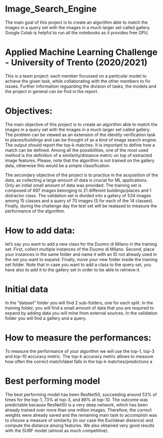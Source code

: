 # Image_Search_Engine
The main goal of this project is to create an algorithm able to match the images in a query set with the images in a much larger set called gallery. 
Google Colab is helpful to run all the notebooks as it provides free GPU.

# Applied Machine Learning Challenge - University of Trento (2020/2021)
This is a team project: each member focussed on a particular model to achieve the given task, while collaborating with the other members to fix issues.
Further information reguarding the division of tasks, the models and the project in general can be find in the report.


# Objectives: 
The main objective of this project is to create an algorithm able to match the images in a query set with the images in a much larger set called gallery.
The problem can be viewed as an extension of the identity verification task to places/buildings and can be thought of as a kind of image search engine. 
The output should report the top-k matches. 
It is important to define how a match can be defined. Among all the possibilities, one of the most used method is the definition of a similarity/distance metric on top of extracted image features. 
Please, note that the algorithm is not trained on the gallery data, otherwise this would be a simple classification.

The secondary objective of the project is to practice in the acquisition of the data, as collecting a large amount of data is crucial for ML applications. 
Only an initial small amount of data was provided:
The training set is composed of 697 images belonging to 21 different buildings/places and 1 distractor class. 
The validation set is divided into a gallery of 534 images among 15 classes and a query of 70 images (5 for each of the 14 classes). 
Finally, during the challenge day the test set will be realased to measure the performance of the algorithm.

# How to add data: 
let’s say you want to add a new class for the Duomo di Milano in the training set. First, collect multiple instances of the Duomo di Milano. 
Second, place your instances in the same folder and name it with an ID not already used in the set you want to expand. Finally, move your new folder inside the training set folder. Note that in case you want to add a class to the query set, you have also to add it to the gallery set in order to be able to retrieve it.

# Initial data 
In the ”dataset” folder you will find 2 sub-folders, one for each split. 
In the training folder, you will find a small amount of data that you are required to expand by adding data you will mine from external sources. 
In the validation folder you will find a gallery and a query. 

# How to measure the performances: 
To measure the performance of your algorithm we will use the top-1, top-3 and top-10 accuracy metric. The top-k accuracy metric allows to measure how often the correct match/label falls in the top-k matches/predictions a

# Best performing model
The best performing model has been ResNet50, succeeding around 53% of times for the top-1, 73% at top-3, and 86% at top-10.
The outcome was predictable because ResNet50 is a very deep network, which has been already trained over more than one million images.
Therefore, the correct weights were already saved and the remaining main task to accomplish was to choose a measure of similarity (in our case the Euclidean distance) and compute the distance among features. We also obtained very good results with the SURF model (almost as much competitive).
